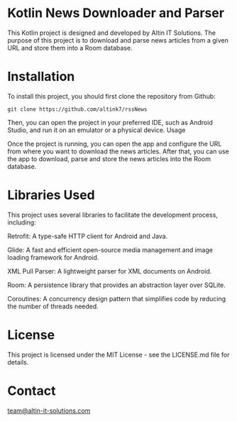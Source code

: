 # Kotlin News Downloader and Parser

This Kotlin project is designed and developed by Altin IT Solutions.
The purpose of this project is to download and parse news articles from a given URL and store them into a Room database.

# Installation

To install this project, you should first clone the repository from Github:

```
git clone https://github.com/altink7/rssNews
```
Then, you can open the project in your preferred IDE, such as Android Studio, and run it on an emulator or a physical device.
Usage

Once the project is running, you can open the app and configure the URL from where you want to download the news articles. After that, you can use the app to download, parse and store the news articles into the Room database.
# Libraries Used

This project uses several libraries to facilitate the development process, including:

Retrofit: A type-safe HTTP client for Android and Java.

Glide: A fast and efficient open-source media management and image loading framework for Android.

XML Pull Parser: A lightweight parser for XML documents on Android.

Room: A persistence library that provides an abstraction layer over SQLite.

Coroutines: A concurrency design pattern that simplifies code by reducing the number of threads needed.

# License

This project is licensed under the MIT License - see the LICENSE.md file for details.
# Contact

team@altin-it-solutions.com
